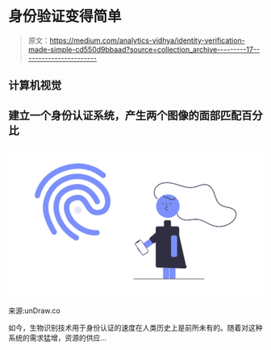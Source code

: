 # 身份验证变得简单

> 原文：<https://medium.com/analytics-vidhya/identity-verification-made-simple-cd550d9bbaad?source=collection_archive---------17----------------------->

## 计算机视觉

## 建立一个身份认证系统，产生两个图像的面部匹配百分比

![](img/a2ce20380096b98b5468e8f19644b67e.png)

来源:unDraw.co

如今，生物识别技术用于身份认证的速度在人类历史上是前所未有的。随着对这种系统的需求猛增，资源的供应…